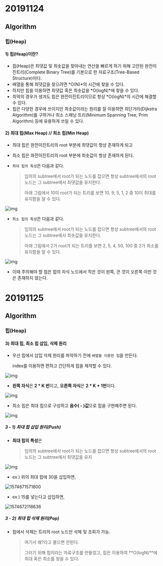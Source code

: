 # 20191124

## Algorithm

### 힙(Heap)



#### 1) 힙(Heap)이란?

* 힙(Heap)은 최댓값 및 최솟값을 찾아내는 연산을 빠르게 하기 위해 고안된 완전이진트리(Complete Binary Tree)를 기본으로 한 자료구조(Tree-Based Structure)이다.
* 배열을 통해 최댓값을 찾으려면 *O(N)*의 시간에 찾을 수 있다.
* 하지만 힙을 이용하면 최댓값 혹은 최솟값을 *O(logN)*에 찾을 수 있다.
* 최악의 경우가 생겨도 힙은 완전이진트리이므로 항상 *O(logN)*의 시간에 해결할 수 있다.
* 힙은 다양한 경우에 쓰이지만 최솟값이라는 원리를 잘 이용하면 최단거리(Dijkstra Algorithm)를 구하거나 최소 스패닝 트리(Minimum Spanning Tree, Prim Algorithm) 등에 유용하게 쓰일 수 있다.



#### 2) 최대 힙(Max Heap) // 최소 힙(Min Heap)

* 최대 힙은 완전이진트리의 root 부분에 최댓값이 항상 존재하게 되고

* 최소 힙은 와전이진트리의 root 부분에 최솟값이 항상 존재하게 된다.

* `최대 힙의 특성`은 다음과 같다.

  > 임의의 subtree에서 root가 되는 노드를 잡으면 항상 subtree에서의 root노드는 그 subtree에서 최댓값을 유지한다.
  >
  > 아래 그림에서 10이 root가 되는 트리를 보면 10, 9, 5, 1, 2 중 10이 최대를 유지함을 알 수 있다.

![img](https://t1.daumcdn.net/cfile/tistory/99576F3D5A9ACA240D)



* `최소 힙의 특성`은 다음과 같다.

  > 임의의 subtree에서 root가 되는 노드를 잡으면 항상 subtree에서의 root노드는 그 subtree에서 최솟값을 유지한다.
  >
  > 아래 그림에서 2가 root가 되는 트리를 보면 2, 5, 4, 50, 100 중 2가 최소를 유지함을 알 수 있다.

![img](https://t1.daumcdn.net/cfile/tistory/995ED43D5A9ACA2435)

* 이때 주의해야 할 점은 힙의 자식 노드에서 작은 것이 왼쪽, 큰 것이 오른쪽 이런 것은 존재하지 않는다.





# 20191125

## Algorithm

### 힙(Heap)



#### 3) 최대 힙, 최소 힙 삽입, 삭제 원리

* 우선 힙에서 삽입 삭제 원리를 파악하기 전에 `배열을 이용한 힙`을 만든다.

  index를 이용하면 편하고 간단하게 힙을 제작할 수 있다.

![img](https://t1.daumcdn.net/cfile/tistory/9934CF475A9ACD760A)

* **왼쪽 자식**은 **2 * K 번**이고, **오른쪽 자식**은 **2 * K + 1번**이다.

![img](https://t1.daumcdn.net/cfile/tistory/992A7E4C5A9ACCF218)

* 최소 힙은 최대 힙으로 구성하고 **음수( - )값**으로 힙을 구현해주면 된다.

![img](https://t1.daumcdn.net/cfile/tistory/998C0A3D5A9ACA2432)



##### 3 - 1) 최대 힙 삽입 원리(Push)

* **최대 힙의 특성**은

  > 임의의 subtree에서 root가 되는 노드를 잡으면 항상 subtree에서의 root노드는 그 subtree에서 최댓값을 유지

![img](https://t1.daumcdn.net/cfile/tistory/990EB43C5A9AD10E09)

* ex ) 위의 최대 힙에 30을 삽입하면,

![1574671571600](C:\Users\yong_\AppData\Roaming\Typora\typora-user-images\1574671571600.png)



* ex ) 15를 넣는다고 삽입하면,

![1574672118636](C:\Users\yong_\AppData\Roaming\Typora\typora-user-images\1574672118636.png)



##### 3 - 2) 최대 힙 삭제 원리(Pop)

* 힙에서 삭제는 트리의 root 노드만 삭제 및 조회가 가능.

  > 여기서 왜?라고 물으면 안된다.
  >
  > 그러기 위해 힙이라는 자료구조를 만들었고, 힙은 이용하여 **O(logN)**에 최대 혹은 최소를 찾을 수 있다.